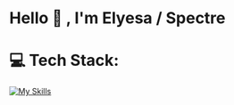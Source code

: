<h1>Hello 👋 , I'm Elyesa / Spectre </h1>

# 💻 Tech Stack:
[![My Skills](https://skillicons.dev/icons?i=javascript,react,next,scss,tailwind)](https://skillicons.dev)





<!-- Proudly created with GP( https://gprm.itvg.in ) --->
